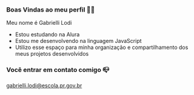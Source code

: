 ### Boas Vindas ao meu perfil 💓🦋

Meu nome é Gabrielli Lodi

- Estou estudando na Alura
- Estou me desenvolvendo na linguagem JavaScript
- Utilizo esse espaço para minha organização e compartilhamento dos meus projetos desenvolvidos

### Você entrar em contato comigo 📪

gabrielli.lodi@escola.pr.gov.br
